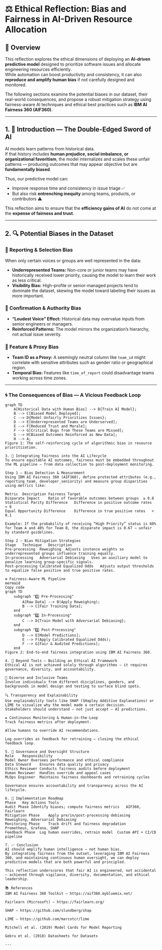 # ⚖️ Ethical Reflection: Bias and Fairness in AI-Driven Resource Allocation  

## 🎯 Overview

This reflection explores the ethical dimensions of deploying an **AI-driven predictive model** designed to prioritize software issues and allocate engineering resources efficiently.  
While automation can boost productivity and consistency, it can also **reproduce and amplify human bias** if not carefully designed and monitored.

The following sections examine the potential biases in our dataset, their real-world consequences, and propose a robust mitigation strategy using fairness-aware AI techniques and ethical best practices such as **IBM AI Fairness 360 (AIF360)**.

---

## 1. 🧠 Introduction — The Double-Edged Sword of AI

AI models learn patterns from historical data.  
If that history includes **human prejudice, social imbalance, or organizational favoritism**, the model internalizes and scales these unfair patterns — producing outcomes that may appear objective but are **fundamentally biased**.

Thus, our predictive model can:
- Improve response time and consistency in issue triage ✅  
- But also risk **entrenching inequity** among teams, products, or contributors ⚠️  

This reflection aims to ensure that the **efficiency gains of AI** do not come at the **expense of fairness and trust**.

---

## 2. 🔍 Potential Biases in the Dataset

### 🔹 Reporting & Selection Bias
When only certain voices or groups are well represented in the data:
- **Underrepresented Teams:** Non-core or junior teams may have historically received lower priority, causing the model to learn their work as less critical.  
- **Visibility Bias:** High-profile or senior-managed projects tend to dominate the dataset, skewing the model toward labeling their issues as more important.

### 🔹 Confirmation & Authority Bias
- **“Loudest Voice” Effect:** Historical data may overvalue inputs from senior engineers or managers.  
- **Reinforced Patterns:** The model mirrors the organization’s hierarchy, not actual issue severity.

### 🔹 Feature & Proxy Bias
- **Team ID as a Proxy:** A seemingly neutral column like `team_id` might correlate with sensitive attributes such as gender ratio or geographical region.  
- **Temporal Bias:** Features like `time_of_report` could disadvantage teams working across time zones.

---

### 🌀 The Consequences of Bias — A Vicious Feedback Loop

```mermaid
graph TD
    A[Historical Data with Human Bias] --> B{Train AI Model};
    B --> C[Biased Model Deployed];
    C --> D{Model Unfairly Prioritizes Issues};
    D --> E[Underrepresented Teams are Underserved];
    E --> F[Reduced Trust and Morale];
    F --> G[Critical Bugs from These Teams are Missed];
    G --> H[Biased Outcomes Reinforced as New Data];
    H --> A;
Figure 1: The self-reinforcing cycle of algorithmic bias in resource prioritization.

3. 🧩 Integrating Fairness into the AI Lifecycle
To ensure equitable AI outcomes, fairness must be embedded throughout the ML pipeline — from data collection to post-deployment monitoring.

Step 1 — Bias Detection & Measurement
Using IBM AI Fairness 360 (AIF360), define protected attributes (e.g., reporting_team, developer_seniority) and measure group disparities using metrics like:

Metric	Description	Fairness Target
Disparate Impact	Ratio of favorable outcomes between groups	≥ 0.8
Statistical Parity Difference	Difference in positive outcome rates	≈ 0
Equal Opportunity Difference	Difference in true positive rates	< 0.1

Example: If the probability of receiving “High Priority” status is 60% for Team A and 40% for Team B, the disparate impact is 0.67 — unfair by standard guidelines.

Step 2 — Bias Mitigation Strategies
Stage	Technique	Description
Pre-processing	Reweighing	Adjusts instance weights so underrepresented groups influence training equally.
In-processing	Adversarial Debiasing	Uses an auxiliary model to penalize learning group-specific signals.
Post-processing	Calibrated Equalized Odds	Adjusts output thresholds to equalize false positive and true positive rates.

⚙️ Fairness-Aware ML Pipeline
mermaid
Copy code
graph TD
    subgraph "1️⃣ Pre-Processing"
        A[Raw Data] --> B(Apply Reweighing);
        B --> C[Fair Training Data];
    end
    subgraph "2️⃣ In-Processing"
        C --> D{Train Model with Adversarial Debiasing};
    end
    subgraph "3️⃣ Post-Processing"
        D --> E[Model Predictions];
        E --> F(Apply Calibrated Equalized Odds);
        F --> G[Fair & Audited Predictions];
    end
Figure 2: End-to-end fairness integration using IBM AI Fairness 360.

4. 🧱 Beyond Tools — Building an Ethical AI Framework
Ethical AI is not achieved solely through algorithms — it requires governance, diversity, and accountability.

👥 Diverse and Inclusive Teams
Involve individuals from different disciplines, genders, and backgrounds in model design and testing to surface blind spots.

🔍 Transparency and Explainability
Use explainability tools like SHAP (SHapley Additive Explanations) or LIME to visualize why the model made a certain decision.
Stakeholders should understand — not just accept — AI predictions.

♻️ Continuous Monitoring & Human-in-the-Loop
Track fairness metrics after deployment.

Allow humans to override AI recommendations.

Log overrides as feedback for retraining — closing the ethical feedback loop.

5. 🧾 Governance and Oversight Structure
Role	Responsibility
Model Owner	Oversees performance and ethical compliance
Data Steward	Ensures data quality and privacy
Ethics Reviewer	Conducts fairness audits before deployment
Human Reviewer	Handles override and appeal cases
MLOps Engineer	Maintains fairness dashboards and retraining cycles

Governance ensures accountability and transparency across the AI lifecycle.

6. 🧰 Implementation Roadmap
Phase	Key Actions	Tools
Audit Phase	Identify biases; compute fairness metrics	AIF360, Fairlearn
Mitigation Phase	Apply pre/in/post-processing debiasing	Reweighing, Adversarial Debiasing
Monitoring Phase	Track drift and fairness degradation	Prometheus, Grafana, SHAP
Feedback Phase	Log human overrides, retrain model	Custom API + CI/CD pipeline

7. ✅ Conclusion
AI should amplify human intelligence — not human bias.
By integrating fairness from the outset, leveraging IBM AI Fairness 360, and maintaining continuous human oversight, we can deploy predictive models that are both powerful and principled.

This reflection underscores that fair AI is engineered, not accidental — achieved through vigilance, diversity, documentation, and ethical leadership.

📚 References
IBM AI Fairness 360 Toolkit — https://aif360.mybluemix.net/

Fairlearn (Microsoft) — https://fairlearn.org/

SHAP — https://github.com/slundberg/shap

LIME — https://github.com/marcotcr/lime

Mitchell et al. (2019) Model Cards for Model Reporting

Gebru et al. (2018) Datasheets for Datasets

---

